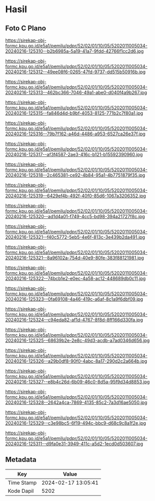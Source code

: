 # Hasil

## Foto C Plano

https://sirekap-obj-formc.kpu.go.id/e5a1/pemilu/pdpr/52/02/01/10/05/5202011005034-20240216-125310--b2b6985a-5a19-41a7-9fdd-42766f1cc2d6.jpg

https://sirekap-obj-formc.kpu.go.id/e5a1/pemilu/pdpr/52/02/01/10/05/5202011005034-20240216-125312--49ee08f6-0265-47fd-9737-dd515b50916b.jpg

https://sirekap-obj-formc.kpu.go.id/e5a1/pemilu/pdpr/52/02/01/10/05/5202011005034-20240216-125313--462bc366-7046-49a1-abe0-d040f4a9b267.jpg

https://sirekap-obj-formc.kpu.go.id/e5a1/pemilu/pdpr/52/02/01/10/05/5202011005034-20240216-125315--fa846d4d-b9bf-4053-8125-771b2c7f80a1.jpg

https://sirekap-obj-formc.kpu.go.id/e5a1/pemilu/pdpr/52/02/01/10/05/5202011005034-20240216-125316--79b7f162-a46d-4486-a953-6527ca26e37f.jpg

https://sirekap-obj-formc.kpu.go.id/e5a1/pemilu/pdpr/52/02/01/10/05/5202011005034-20240216-125317--af3f4587-2ae3-416c-b121-b15592390960.jpg

https://sirekap-obj-formc.kpu.go.id/e5a1/pemilu/pdpr/52/02/01/10/05/5202011005034-20240216-125318--2c465381-ce92-4b84-95a1-4b7751879f35.jpg

https://sirekap-obj-formc.kpu.go.id/e5a1/pemilu/pdpr/52/02/01/10/05/5202011005034-20240216-125319--6429ef4b-492f-40f0-85d6-1067a3206352.jpg

https://sirekap-obj-formc.kpu.go.id/e5a1/pemilu/pdpr/52/02/01/10/05/5202011005034-20240216-125320--ad1d4a01-f749-4cc5-bd98-394a21727f8c.jpg

https://sirekap-obj-formc.kpu.go.id/e5a1/pemilu/pdpr/52/02/01/10/05/5202011005034-20240216-125321--f40c5772-5eb5-4e6f-813c-3e439b2da491.jpg

https://sirekap-obj-formc.kpu.go.id/e5a1/pemilu/pdpr/52/02/01/10/05/5202011005034-20240216-125321--8a96102a-754d-40e9-80fe-383f88121981.jpg

https://sirekap-obj-formc.kpu.go.id/e5a1/pemilu/pdpr/52/02/01/10/05/5202011005034-20240216-125322--74bcb1e2-e0ec-4a58-ac12-448689db0c11.jpg

https://sirekap-obj-formc.kpu.go.id/e5a1/pemilu/pdpr/52/02/01/10/05/5202011005034-20240216-125323--0fa69108-4a46-419c-a6af-8c1a9f6dbf09.jpg

https://sirekap-obj-formc.kpu.go.id/e5a1/pemilu/pdpr/52/02/01/10/05/5202011005034-20240216-125324--c94eda82-af1d-4767-8f8d-8ff166d330fa.jpg

https://sirekap-obj-formc.kpu.go.id/e5a1/pemilu/pdpr/52/02/01/10/05/5202011005034-20240216-125325--68639b2e-2e8c-49d3-acdb-a7ad0346d656.jpg

https://sirekap-obj-formc.kpu.go.id/e5a1/pemilu/pdpr/52/02/01/10/05/5202011005034-20240216-125326--a29b0df8-90f0-4abc-8a17-290d2c2a664b.jpg

https://sirekap-obj-formc.kpu.go.id/e5a1/pemilu/pdpr/52/02/01/10/05/5202011005034-20240216-125327--e8b4c26d-6b09-46c0-8d5a-95f9d34d8853.jpg

https://sirekap-obj-formc.kpu.go.id/e5a1/pemilu/pdpr/52/02/01/10/05/5202011005034-20240216-125328--2642a4ca-7869-4135-85c2-7a3d16ae5050.jpg

https://sirekap-obj-formc.kpu.go.id/e5a1/pemilu/pdpr/52/02/01/10/05/5202011005034-20240216-125329--c3e98bc5-6f19-494c-bbc9-d68c9c8a1f2e.jpg

https://sirekap-obj-formc.kpu.go.id/e5a1/pemilu/pdpr/52/02/01/10/05/5202011005034-20240216-125311--d9fa0e31-3949-411c-a5d2-1ecd0d503607.jpg


## Metadata

| Key        | Value               |
| ---------- | ------------------- |
| Time Stamp | 2024-02-17 13:05:41 |
| Kode Dapil | 5202                |



